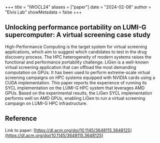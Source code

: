 +++
title = "IWOCL24"
aliases = ["paper"]
date = "2024-02-08"
author = "Elvis Lab"
showMetadata = false
+++

## Unlocking performance portability on LUMI-G supercomputer: A virtual screening case study

High-Performance Computing is the target system for virtual screening applications, which aim to suggest which candidates to test in the drug discovery process. The HPC heterogeneity of modern systems raises the functional and performance portability challenge. LiGen is a well-known virtual screening application that can offload the most demanding computation on GPUs. It has been used to perform extreme-scale virtual screening campaigns on HPC systems equipped with NVIDIA cards using a CUDA implementation. This paper reports the experience of running its SYCL implementation on the LUMI-G HPC system that leverages AMD GPUs. Based on the experimental results, the LiGen SYCL implementation performs well on AMD GPUs, enabling LiGen to run a virtual screening campaign on LUMI-G HPC infrastructure.

## Reference

Link to paper: [https://dl.acm.org/doi/10.1145/3648115.3648125](https://dl.acm.org/doi/10.1145/3648115.3648125)
